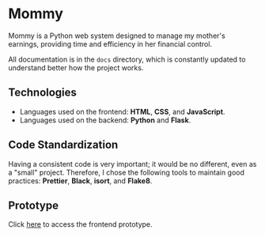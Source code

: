 # Mommy

Mommy is a Python web system designed to manage my mother's earnings, providing
time and efficiency in her financial control.

All documentation is in the `docs` directory, which is constantly updated to
understand better how the project works.

## Technologies

- Languages used on the frontend: **HTML**, **CSS**, and **JavaScript**.
- Languages used on the backend: **Python** and **Flask**.

## Code Standardization

Having a consistent code is very important; it would be no different, even as
a "small" project. Therefore, I chose the following tools to maintain good
practices: **Prettier**, **Black**, **isort**, and **Flake8**.

## Prototype

Click
[here](https://www.figma.com/file/O4O9KWZuQroeUyy3OeFQ7F/Mommy?node-id=0%3A1)
to access the frontend prototype.
